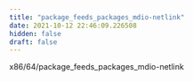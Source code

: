 ```yaml
---
title: "package_feeds_packages_mdio-netlink"
date: 2021-10-12 22:46:09.226508
hidden: false
draft: false
---
```


x86/64/package_feeds_packages_mdio-netlink

